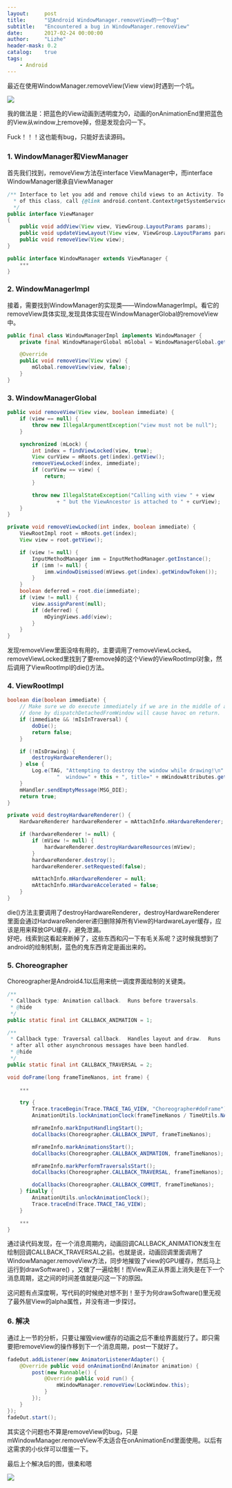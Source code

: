 ```yaml
---
layout:     post
title:      "记Android WindowManager.removeView的一个Bug"
subtitle:   "Encountered a bug in WindowManager.removeView"
date:       2017-02-24 00:00:00
author:     "Lizhe"
header-mask: 0.2
catalog:    true
tags:
    - Android
---
```


最近在使用WindowManager.removeView(View view)时遇到一个坑。

<img src="/img/in-post/post-android-window-remove-bug/window-removeview-bug.gif" />

我的做法是：把蓝色的View动画到透明度为0，动画的onAnimationEnd里把蓝色的View从window上remove掉，但是发现会闪一下。

Fuck！！！这也能有bug，只能好去读源码。

### 1. WindowManager和ViewManager

首先我们找到，removeView方法在interface ViewManager中，而interface WindowManager继承自ViewManager

```java
/** Interface to let you add and remove child views to an Activity. To get an instance
  * of this class, call {@link android.content.Context#getSystemService(java.lang.String) Context.getSystemService()}.
  */
public interface ViewManager
{
    public void addView(View view, ViewGroup.LayoutParams params);
    public void updateViewLayout(View view, ViewGroup.LayoutParams params);
    public void removeView(View view);
}

public interface WindowManager extends ViewManager {
	***
}
```

### 2. WindowManagerImpl

接着，需要找到WindowManager的实现类——WindowManagerImpl。看它的removeView具体实现,发现具体实现在WindowManagerGlobal的removeView中。
```java
public final class WindowManagerImpl implements WindowManager {
    private final WindowManagerGlobal mGlobal = WindowManagerGlobal.getInstance();

    @Override
    public void removeView(View view) {
        mGlobal.removeView(view, false);
    }
}
```

### 3. WindowManagerGlobal

```java
public void removeView(View view, boolean immediate) {
    if (view == null) {
        throw new IllegalArgumentException("view must not be null");
    }

    synchronized (mLock) {
        int index = findViewLocked(view, true);
        View curView = mRoots.get(index).getView();
        removeViewLocked(index, immediate);
        if (curView == view) {
            return;
        }

        throw new IllegalStateException("Calling with view " + view
                + " but the ViewAncestor is attached to " + curView);
    }
}

private void removeViewLocked(int index, boolean immediate) {
    ViewRootImpl root = mRoots.get(index);
    View view = root.getView();

    if (view != null) {
        InputMethodManager imm = InputMethodManager.getInstance();
        if (imm != null) {
            imm.windowDismissed(mViews.get(index).getWindowToken());
        }
    }
    boolean deferred = root.die(immediate);
    if (view != null) {
        view.assignParent(null);
        if (deferred) {
            mDyingViews.add(view);
        }
    }
}
```

发现removeView里面没啥有用的，主要调用了removeViewLocked。removeViewLocked里找到了要remove掉的这个View的ViewRootImpl对象，然后调用了ViewRootImpl的die()方法。

### 4. ViewRootImpl
```java
boolean die(boolean immediate) {
    // Make sure we do execute immediately if we are in the middle of a traversal or the damage
    // done by dispatchDetachedFromWindow will cause havoc on return.
    if (immediate && !mIsInTraversal) {
        doDie();
        return false;
    }

    if (!mIsDrawing) {
        destroyHardwareRenderer();
    } else {
        Log.e(TAG, "Attempting to destroy the window while drawing!\n" +
                "  window=" + this + ", title=" + mWindowAttributes.getTitle());
    }
    mHandler.sendEmptyMessage(MSG_DIE);
    return true;
}

private void destroyHardwareRenderer() {
    HardwareRenderer hardwareRenderer = mAttachInfo.mHardwareRenderer;

    if (hardwareRenderer != null) {
        if (mView != null) {
            hardwareRenderer.destroyHardwareResources(mView);
        }
        hardwareRenderer.destroy();
        hardwareRenderer.setRequested(false);

        mAttachInfo.mHardwareRenderer = null;
        mAttachInfo.mHardwareAccelerated = false;
    }
}
```
die()方法主要调用了destroyHardwareRenderer，destroyHardwareRenderer里面会通过HardwareRenderer递归删除掉所有View的HardwareLayer缓存，应该是用来释放GPU缓存，避免泄漏。<br>
好吧，线索到这看起来断掉了，这些东西和闪一下有毛关系呢？这时候我想到了android的绘制机制，蓝色的鬼东西肯定是画出来的。

### 5. Choreographer
Choreographer是Android4.1以后用来统一调度界面绘制的关键类。
```java
/**
 * Callback type: Animation callback.  Runs before traversals.
 * @hide
 */
public static final int CALLBACK_ANIMATION = 1;

/**
 * Callback type: Traversal callback.  Handles layout and draw.  Runs
 * after all other asynchronous messages have been handled.
 * @hide
 */
public static final int CALLBACK_TRAVERSAL = 2;

void doFrame(long frameTimeNanos, int frame) {
    
    ***

    try {
        Trace.traceBegin(Trace.TRACE_TAG_VIEW, "Choreographer#doFrame");
        AnimationUtils.lockAnimationClock(frameTimeNanos / TimeUtils.NANOS_PER_MS);

        mFrameInfo.markInputHandlingStart();
        doCallbacks(Choreographer.CALLBACK_INPUT, frameTimeNanos);

        mFrameInfo.markAnimationsStart();
        doCallbacks(Choreographer.CALLBACK_ANIMATION, frameTimeNanos);

        mFrameInfo.markPerformTraversalsStart();
        doCallbacks(Choreographer.CALLBACK_TRAVERSAL, frameTimeNanos);

        doCallbacks(Choreographer.CALLBACK_COMMIT, frameTimeNanos);
    } finally {
        AnimationUtils.unlockAnimationClock();
        Trace.traceEnd(Trace.TRACE_TAG_VIEW);
    }

	***
}
```
通过读代码发现，在一个消息周期内，动画回调CALLBACK_ANIMATION发生在绘制回调CALLBACK_TRAVERSAL之前。也就是说，动画回调里面调用了WindowManager.removeView方法，同步地摧毁了view的GPU缓存，然后马上运行到drawSoftware()
，又做了一遍绘制！而View真正从界面上消失是在下一个消息周期，这之间的时间差值就是闪这一下的原因。

这问题有点深度啊，写代码的时候绝对想不到！至于为何drawSoftware()里无视了最外层View的alpha属性，并没有进一步探讨。

### 6. 解决

通过上一节的分析，只要让摧毁view缓存的动画之后不重绘界面就行了。即只需要把removeView的操作移到下一个消息周期，post一下就好了。
```java
fadeOut.addListener(new AnimatorListenerAdapter() {
    @Override public void onAnimationEnd(Animator animation) {
        post(new Runnable() {
            @Override public void run() {
                mWindowManager.removeView(LockWindow.this);
            }
        });
    }
});
fadeOut.start();
```

其实这个问题也不算是removeView的bug，只是mWindowManager.removeView不太适合在onAnimationEnd里面使用。以后有这需求的小伙伴可以借鉴一下。

最后上个解决后的图，很柔和嗯

<img src="/img/in-post/post-android-window-remove-bug/window-removeview-normal.gif" />